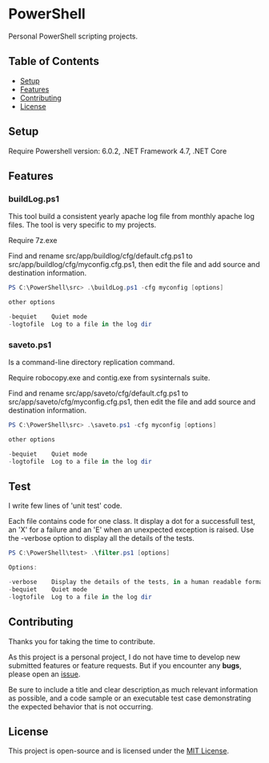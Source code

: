 # PowerShell

Personal PowerShell scripting projects.

## Table of Contents

- [Setup](#setup)
- [Features](#features)
- [Contributing](#contributing)
- [License](#license)

## Setup

Require Powershell version: 6.0.2, .NET Framework 4.7, .NET Core

## Features

### buildLog.ps1

This tool build a consistent yearly apache log file from monthly apache log files.
The tool is very specific to my projects.

Require 7z.exe

Find and rename src/app/buildlog/cfg/default.cfg.ps1 to src/app/buildlog/cfg/myconfig.cfg.ps1, then edit the file and add source and destination information.

```powershell
PS C:\PowerShell\src> .\buildLog.ps1 -cfg myconfig [options]

other options

-bequiet    Quiet mode
-logtofile  Log to a file in the log dir
```

### saveto.ps1

Is a command-line directory replication command.

Require robocopy.exe and contig.exe from sysinternals suite.

Find and rename src/app/saveto/cfg/default.cfg.ps1 to src/app/saveto/cfg/myconfig.cfg.ps1, then edit the file and add source and destination information.

```powershell
PS C:\PowerShell\src> .\saveto.ps1 -cfg myconfig [options]

other options

-bequiet    Quiet mode
-logtofile  Log to a file in the log dir
```

## Test

I write few lines of 'unit test' code.

Each file contains code for one class. It display a dot for a successfull test, an 'X' for a failure and an 'E' when an unexpected exception is raised.
Use the -verbose option to display all the details of the tests.

```powershell
PS C:\PowerShell\test> .\filter.ps1 [options]

Options:

-verbose    Display the details of the tests, in a human readable format.
-bequiet    Quiet mode
-logtofile  Log to a file in the log dir
```

## Contributing

Thanks you for taking the time to contribute.

As this project is a personal project, I do not have time to develop new submitted features or feature requests.
But if you encounter any **bugs**, please open an [issue](https://github.com/ojullien/powershell/issues/new).

Be sure to include a title and clear description,as much relevant information as possible, and a code sample or an executable test case demonstrating the expected behavior that is not occurring.

## License

This project is open-source and is licensed under the [MIT License](https://github.com/ojullien/powershell/blob/master/LICENSE).
